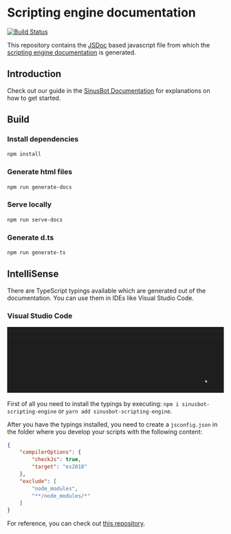 # Scripting engine documentation

[![Build Status](https://travis-ci.org/SinusBot/scripting-docs.svg?branch=master)](https://travis-ci.org/SinusBot/scripting-docs)

This repository contains the [JSDoc](http://usejsdoc.org) based javascript file from which the [scripting engine documentation](https://sinusbot.github.io/scripting-docs/) is generated.

## Introduction

Check out our guide in the [SinusBot Documentation](https://sinusbot.github.io/docs/scripts/) for explanations on how to get started.

## Build

### Install dependencies

```bash
npm install
```

### Generate html files

```bash
npm run generate-docs
```

### Serve locally

```bash
npm run serve-docs
```

### Generate d.ts

```bash
npm run generate-ts
```

## IntelliSense

There are TypeScript typings available which are generated out of the documentation. You can use them in IDEs like Visual Studio Code.

### Visual Studio Code

![Visual Studio Code IntelliSense demo](intellisense-demo.gif)

First of all you need to install the typings by executing: `npm i sinusbot-scripting-engine` or `yarn add sinusbot-scripting-engine`.

After you have the typings installed, you need to create a `jsconfig.json` in the folder where you develop your scripts with the following content:

```json
{
    "compilerOptions": {
        "checkJs": true,
        "target": "es2018"
    },
    "exclude": [
        "node_modules",
        "**/node_modules/*"
    ]
}
```

For reference, you can check out [this repository](https://github.com/SinusBot/scripts).
